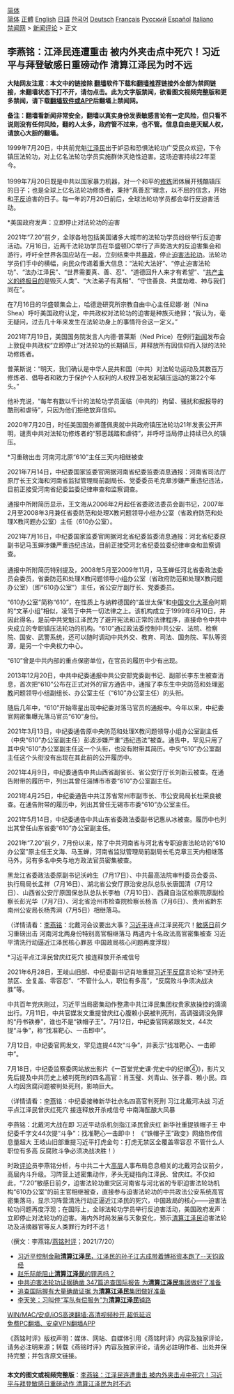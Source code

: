  <!-- 面包屑导航 --> <div class="breadcrumb"><!-- GTranslate: https://gtranslate.io/ -->  <div class="switcher notranslate">  <div class="selected">  <a href="#" onclick="return false;"> 简体</a>  </div>  <div class="option">  <a href="https://www.bannedbook.org" onclick="doGTranslate('zh-CN|zh-CN');jQuery('div.switcher div.selected a').html(jQuery(this).html());return false;" title="简体中文" class="nturl selected"> 简体</a>  <a href="https://www.bannedbook.org/zh-tw/" onclick="doGTranslate('zh-CN|zh-TW');jQuery('div.switcher div.selected a').html(jQuery(this).html());return false;" title="繁體中文" class="nturl"> 正體</a>  <a href="https://www.bannedbook.org/en/" onclick="doGTranslate('zh-CN|en');jQuery('div.switcher div.selected a').html(jQuery(this).html());return false;" title="English" class="nturl"> English</a>  <a href="https://www.bannedbook.org/ja/" onclick="doGTranslate('zh-CN|ja');jQuery('div.switcher div.selected a').html(jQuery(this).html());return false;" title="日本語" class="nturl"> 日語</a>  <a href="https://www.bannedbook.org/ko/" onclick="doGTranslate('zh-CN|ko');jQuery('div.switcher div.selected a').html(jQuery(this).html());return false;" title="한국어" class="nturl"> 한국어</a>  <a href="https://www.bannedbook.org/de/" onclick="doGTranslate('zh-CN|de');jQuery('div.switcher div.selected a').html(jQuery(this).html());return false;" title="Deutsch" class="nturl"> Deutsch</a>  <a href="https://www.bannedbook.org/fr/" onclick="doGTranslate('zh-CN|fr');jQuery('div.switcher div.selected a').html(jQuery(this).html());return false;" title="Français" class="nturl"> Français</a>  <a href="https://www.bannedbook.org/ru/" onclick="doGTranslate('zh-CN|ru');jQuery('div.switcher div.selected a').html(jQuery(this).html());return false;" title="Русский" class="nturl"> Русский</a>  <a href="https://www.bannedbook.org/es/" onclick="doGTranslate('zh-CN|es');jQuery('div.switcher div.selected a').html(jQuery(this).html());return false;" title="Español" class="nturl"> Español</a>  <a href="https://www.bannedbook.org/it/" onclick="doGTranslate('zh-CN|it');jQuery('div.switcher div.selected a').html(jQuery(this).html());return false;" title="Italiano" class="nturl"> Italiano</a>  </div>  </div>      <div class='breadcrumb-sub'><!-- Breadcrumb NavXT 6.3.0 --> <a href="https://www.bannedbook.org/" class="home">禁闻网</a> &gt; <a href="https://www.bannedbook.org/bnews/comments/" class="category">新闻评论</a> &gt; 正文</div></div><h2>李燕铭：江泽民连遭重击 被内外夹击点中死穴！习近平与拜登敏感日重磅动作 清算江泽民为时不远</h2> <p class="notice"><b>大陆网友注意：本文中的链接除 <a href="https://github.com/bannedbook/fanqiang" >翻墙</a>软件下载和<a href="https://github.com/killgcd/justmysocks/blob/master/README.md">翻墙推荐</a>链接外全部为禁网链接，未翻墙状态下打不开，请勿点击。此为文字版禁闻，欲看图文视频完整版和更多禁闻，请下载<a href="https://github.com/bannedbook/fanqiang">翻墙软件或APP</a>后翻墙上禁闻网。</p><p>备注：翻墙看新闻非常安全，翻墙以真实身份发表敏感言论有一定风险，但只看不说则没有任何风险，翻的人太多，政府管不过来，也不管。信息自由是天赋人权，请放心大胆的翻墙。</b></p>  <div class="entry"> <p></p> <p>1999年7月20日&#65292;中共前党魁<a href="https://www.bannedbook.org/bnews/tag/%e6%b1%9f%e6%b3%bd%e6%b0%91/" class="st_tag internal_tag" rel="tag" title="标签 江泽民 下的日志">江泽民</a>出于妒忌和恐惧法轮功广受民众欢迎&#65292;下令镇压法轮功&#65292;对上亿名法轮功学员实施群体灭绝性迫害&#12290;这场迫害持续22年至今&#12290;<br />&nbsp;<br />1999年7月20日既是中共以国家暴力机器&#65292;对一个和平的<span class='wp_keywordlink'><a href="https://www.qi-gong.me/" title="气功修炼网" target="_blank">修炼</a></span>团体展开残酷镇压的日子&#65307;也是全球上亿名法轮功修炼者&#65292;秉持&#8220;真善忍&#8221;理念&#65292;以不屈的信念&#65292;开始和<span class='wp_keywordlink'><a href="https://www.bannedbook.org/forum11/topic332.html" title="禁片：平反的把戏" target="_blank">平反</a></span>迫害的日子&#12290;每一年的7月20日前后&#65292;全球法轮功学员都会举行反迫害活动&#12290;</p> <p>   *美国政府发声&#65306;立即停止对法轮功的迫害</p> <p>2021年&#8220;7.20&#8221;前夕&#65292;全球各地包括美国诸多大城市的法轮功学员纷纷举行反迫害活动&#12290;7月16日&#65292;近两千法轮功学员在华盛顿DC举行了声势浩大的反迫害集会和游行&#65292;呼吁全世界各国应站在一起&#65292;立刻结束中共<span class='wp_keywordlink'><a href="https://www.bannedbook.org/forum11/topic276.html" title="禁片：评中国共产党的暴政" target="_blank">暴政</a></span>&#65292;停止<span class='wp_keywordlink'><a href="https://www.bannedbook.org/forum11/topic278.html" title="评江泽民与中共相互利用迫害法轮功" target="_blank">迫害法轮功</a></span>&#12290;法轮功学员们手中的横幅&#65292;向民众传递着重大信息&#65306;&#8220;法轮大法好&#8221;&#12289;&#8220;停止迫害法轮功&#8221;&#12289;&#8220;法办江泽民&#8221;&#12289;&#8220;世界需要真&#12289;善&#12289;忍&#8221;&#12289;&#8220;道德回升人来才有希望&#8221;&#12289;&#8220;<span class='wp_keywordlink'><a href="https://www.bannedbook.org/forum2/topic6177.html" title="《共产主义的终极目的》" target="_blank">共产主义的终极目的</a></span>是毁灭人类&#8221;&#12289;&#8220;大法弟子有真相&#8221;&#12289;&#8220;守住善良&#12289;共度劫难&#12289;神与我们同在&#8221;&#12290;</p> <p>在7月16日的华盛顿集会上&#65292;哈德逊研究所宗教自由中心主任尼娜&#8231;谢&#65288;Nina Shea&#65289;呼吁美国政府认定&#65292;中共政权对法轮功的迫害是种族灭绝罪&#65307;&#8220;我认为&#65292;毫无疑问&#65292;过去几十年来发生在法轮功身上的事情符合这一定义&#12290;&#8221;</p> <p>   2021年7月19日&#65292;美国国务院发言人内德&#8231;普莱斯&#65288;Ned Price&#65289;在例行<span class='wp_keywordlink_affiliate'><a href="https://www.bannedbook.org/" title="新闻">新闻</a></span>发布会上敦促中共政权&#8220;立即停止&#8221;对法轮功的长期镇压&#65292;并释放所有因信仰而入狱的法轮功修炼者&#12290;</p> <p>普莱斯说&#65306;&#8220;明天&#65292;我们确认是中华人民共和国&#65288;中共&#65289;对法轮功运动及其数百万修炼者&#12289;倡导者和致力于保护个人权利的人权捍卫者发起镇压运动的第22个年头&#12290;&#8221;</p> <p>他补充说&#65292;&#8220;每年有数以千计的法轮功学员面临&#65288;中共的&#65289;拘留&#12289;骚扰和据报导的酷刑和虐待&#8221;&#65292;只因为他们拒绝放弃信仰&#12290;</p>  <p>2020年7月20日&#65292;时任美国国务卿蓬佩奥就中共政府镇压法轮功21年发表公开声明&#65292;谴责中共对法轮功修炼者的&#8220;邪恶践踏和虐待&#8221;&#65292;并呼吁当局停止持续已久的镇压&#12290;</p> <p>   *习重磅出击 河南河北原&#8220;610&#8221;主任三天内相继被查</p> <p>2021年7月14日&#65292;中纪委国家监委官网据河南省纪委监委消息通报&#65306;河南省司法厅原厅长王文海和河南省监狱管理局前副局长&#12289;党委委员毛克章涉嫌严重违纪违法&#65292;目前正接受河南省纪委监委纪律审查和监察调查&#12290;</p> <p>通报中所附简历显示&#65292;王文海从2006年2月起任省委政法委员会副书记&#65292;2007年2月至2008年3月兼任省委防范和处理X教问题领导小组办公室&#65288;省政府防范和处理X教问题办公室&#65289;主任&#65288;610办公室&#65289;&#12290;</p> <p>2021年7月16日&#65292;中纪委国家监委官网据河北省纪委监委消息通报&#65306;河北省纪委原副书记马玉蝉涉嫌严重违纪违法&#65292;目前正接受河北省纪委监委纪律审查和监察调查&#12290;<br />&nbsp;<br />通报中所附简历特别提及&#65292;2008年5月至2009年11月&#65292;马玉蝉任河北省委政法委员会委员&#65292;省委防范和处理X教问题领导小组办公室&#65288;省政府防范和处理X教问题办公室&#65289;&#65288;即&#8220;610办公室&#8221;&#65289;主任&#65292;省公安厅副厅长&#12289;党委委员&#12290;</p> <p>&#8220;610办公室&#8221;简称&#8220;610&#8221;&#65292;在性质上与纳粹德国的&#8220;盖世太保&#8221;和<span class='wp_keywordlink_affiliate'><a href="https://www.bannedbook.org/" title="中国" target="_blank">中国</a></span><span class='wp_keywordlink'><a href="https://www.bannedbook.org/forum2/topic973.html" title="《文化大革命：历史真相和集体记忆》" target="_blank">文化大革命</a></span>时期的&#8220;文革小组&#8221;相似&#65292;凌驾于中共一切法律之上&#12290;该机构成立于1999年6月10日&#65292;并因此得名&#65292;是前中共党魁江泽民为了避开宪法和正常的法律程序&#65292;直接命令中共中央成立的专职镇压法轮功的机构&#12290;&#8220;610&#8221;通过政法委控制中共公安&#12289;法院&#12289;检察院&#12289;国安&#12289;武警系统&#65292;还可以随时调动中共外交&#12289;教育&#12289;司法&#12289;国务院&#12289;军队等资源&#65292;是另一个中央权力中心&#12290;</p> <p>   &#8220;610&#8221;曾是中共内部的重点保密单位&#65292;在官员的履历中少有出现&#12290;</p> <p>2013年12月20日&#65292;中共中纪委通报中共公安部党委副书记&#12289;副部长李东生被查消息&#65292;首次把&#8220;610&#8221;公布在正式对外的官方通告中&#65292;通报了李东生中央防范和处理<span class='wp_keywordlink'><a href="https://www.bannedbook.org/forum11/topic281.html" title="禁片：评中国共产党的邪教本质" target="_blank">邪教</a></span>问题领导小组副组长&#12289;办公室主任&#65288;&#8220;610&#8221;办公室主任&#65289;的头衔&#12290;</p>  <p>随后几年中&#65292;&#8220;610&#8221;开始零星出现中纪委对落马官员的通报中&#12290;今年以来&#65292;中纪委官网密集曝光落马官员&#8220;610&#8221;身份&#12290;</p> <p>2021年3月13日&#65292;中纪委通告原中央防范和处理X教问题领导小组办公室副主任&#65288;中央&#8220;610&#8221;办公室副主任&#65289;彭波涉嫌严重&#8220;违纪违法&#8221;被查&#12290;通告中&#65292;罕见只用了其中央&#8220;610&#8221;办公室副主任这一个头衔&#65292;也没有附带其简历&#12290;中央&#8220;610&#8221;办公室副主任这个头衔没有出现在其此前的公开履历中&#12290;</p> <p>2021年4月9日&#65292;中纪委通告中共山西省副省长&#12289;省公安厅厅长刘新云被查&#12290;在通告附带的履历中&#65292;列出其曾任淄博市市委&#8220;610&#8221;办公室副主任&#12290;</p> <p>2021年4月25日&#65292;中纪委通告中共江苏省常州市副市长&#12289;市公安局局长杜荣良被查&#12290;在通告附带的履历中&#65292;列出其曾任无锡市市委&#8220;610&#8221;办公室主任&#12290;</p> <p>2021年5月14日&#65292;中纪委通告中共山东省委政法委副书记惠从冰被查&#12290;履历中也列出其曾任山东省委&#8220;610&#8221;办公室副主任&#12290;</p> <p>   2021年&#8220;7.20&#8221;前夕&#65292;7月份以来&#65292;除了中共河南省与河北省专职迫害法轮功的&#8220;610办公室&#8221;原主任王文海&#12289;马玉蝉&#65292;河南省监狱管理局前副局长毛克章三天内相继落马外&#65292;另有多名中央与地方政法官员密集被查&#12290; </p> <p>黑龙江省委政法委原副书记沃岭生&#65288;7月17日&#65289;&#12289;中共最高法院审判委员会委员&#12289;执行局局长孟祥&#65288;7月16日&#65289;&#12289;湖北省公安厅原治安总队总队长唐国清&#65288;7月12日&#65289;&#12289;山西省公安厅原国保总队总队长李柏&#65288;7月10日&#65289;&#12289;西藏自治区检察院原副检察长彭光华&#65288;7月7日&#65289;&#12289;河北省沧州市检查院检察长杨浩&#65288;7月6日&#65289;&#12289;贵州省黔东南州公安局长杨秀涧&#65288;7月5日&#65289;相继落马&#12290;</p> <p>&#65288;详情请看&#65306;<a href="https://www.bannedbook.org/bnews/tag/%e6%9d%8e%e7%87%95%e9%93%ad/" class="st_tag internal_tag" rel="tag" title="标签 李燕铭 下的日志">李燕铭</a>&#65306;北戴河会议要出大事&#65311;<a href="https://www.bannedbook.org/bnews/tag/%e4%b9%a0%e8%bf%91%e5%b9%b3/" class="st_tag internal_tag" rel="tag" title="标签 习近平 下的日志">习近平</a>连点江泽民死穴&#65281;<a href="https://www.bannedbook.org/bnews/tag/%E6%95%8F%E6%84%9F%E6%97%A5/" class="st_tag internal_tag" rel="tag" title="标签 敏感日 下的日志">敏感日</a>前夕 习重磅出击 河南河北两身份特别高官相继落马 两週内十名政法高官密集被查 习近平清洗行动逼近江泽民核心罪恶 中国政局核心问题再度浮现&#65289;</p>  <p>   *习近平点江泽民曾庆红死穴 接连释放开杀戒信号 </p> <p>2021年6月28日&#65292;王岐山旧部&#12289;中纪委副书记肖培重提<a href="https://www.bannedbook.org/bnews/tag/%e4%b9%a0%e8%bf%91%e5%b9%b3%e5%8f%8d%e8%85%90/" class="st_tag internal_tag" rel="tag" title="标签 习近平反腐 下的日志">习近平反腐</a>言论称&#8220;坚持无禁区&#12289;全复盖&#12289;零容忍&#8221;&#12289;&#8220;不管什么人&#65292;职位有多高&#8221;&#65292;&#8220;反腐败斗争须决战决胜&#8221;等&#12290;</p> <p>中共百年党庆刚过&#65292;习近平当局密集动作整肃中共江泽民集团权贵家族操控的滴滴出行&#12290;7月11日&#65292;中共官媒发文重提曾庆红心腹赖小民被判死刑&#65292;高调强调没免罪的&#8220;丹书铁券&#8221;&#65292;谁也不是&#8220;铁帽子王&#8221;&#12290;7月12日&#65292;中纪委官网紧跟发文&#65292;44次提&#8220;斗争&#8221;&#65292;称&#8220;找准靶心&#12289;一击即中&#8221;&#12290;</p> <p>7月12日&#65292;中纪委官网发文&#65292;罕见连提44次&#8220;斗争&#8221;&#65292;并表示&#8220;找准靶心&#12289;一击即中&#8221;&#12290;</p> <p>7月18日&#65292;中纪委监察委网站放出影片&#12298;一百堂党史课&#183;党史中的纪律&#9315;&#12299;&#65292;影片又先后提及中共历史上被判死刑的四名高官&#65306;肖玉璧&#12289;刘青山&#12289;张子善&#12289;赖小民&#12290;四人均因贪腐问题被判处死刑&#65292;影响巨大&#12290;</p> <p>&#65288;详情请看&#65306;<a href="https://www.bannedbook.org/bnews/tag/%e6%9d%8e%e7%87%95/" class="st_tag internal_tag" rel="tag" title="标签 李燕 下的日志">李燕</a>铭&#65306;中纪委接棒新华社点名四高官判死刑 习江北戴河决战 习近平点江泽民曾庆红死穴 接连释放开杀戒信号 中南海酝酿大风暴 </p> <p>李燕铭&#65306;北戴河大战在即 习近平动杀机剑指江泽民曾庆红 新华社重提铁帽子王 中纪委千字文44次提&#8220;斗争&#8221;&#65306;找准靶心一击即中&#65281; &#12298;&#8220;铁帽子王&#8221;政变&#12299;网络热传信息量超大 王岐山旧部重提习近平打虎金句&#65306;打虎无禁区全覆盖零容忍 不管什么人职位有多高 反腐败斗争必须决战决胜&#65281;&#65289;</p> <p>   时政<span class='wp_keywordlink_affiliate'><a href="https://www.bannedbook.org/bnews/comments/" title="新闻评论" target="_blank">评论</a></span>员李燕铭分析&#65292;与中共二十大<span class='wp_keywordlink_affiliate'><a href="https://www.bannedbook.org/bnews/ccpdope/" title="中共高层内幕" target="_blank">高层</a></span>人事布局息息相关的北戴河会议前夕&#65292;高层内斗升级&#12290;习阵营上述密集动作&#65292;矛头无疑指向江泽民&#12289;曾庆红&#12290;不仅如此&#65292;&#8220;7.20&#8221;敏感日前夕&#65292;迫害法轮功重灾区河南省与河北省的专职迫害法轮功机构&#8220;610办公室&#8221;的前主官相继被查&#65292;直接参与迫害法轮功的中共政法公安系统高官密集落马&#65292;显示习阵营清洗行动正逼近江泽民的死穴&#65292;中国政局的核心&#8212;&#8212;迫害法轮功问题再度浮现&#65307;在国际上&#65292;全球法轮功学员举行反迫害活动&#65292;美国政府发声&#65306;立即停止对法轮功的迫害&#12290;海内外时局发展与天象变化&#65292;预示<a href="https://www.bannedbook.org/bnews/tag/%E6%B8%85%E7%AE%97%E6%B1%9F%E6%B3%BD%E6%B0%91/" class="st_tag internal_tag" rel="tag" title="标签 清算江泽民 下的日志">清算江泽民</a>迫害法轮功及活摘器官等反人类罪行为时不远&#65281;</p>  <p>&#65288;撰文&#65306;李燕铭/<a href="https://www.bannedbook.org/bnews/tag/%e7%87%95%e9%93%ad%e6%97%b6%e8%af%84/" class="st_tag internal_tag" rel="tag" title="标签 燕铭时评 下的日志">燕铭时评</a>&#65307;2021/7/20&#65289;</p> <ul class='op-related-articles' title='相关阅读'> <li><a href='https://www.bannedbook.org/bnews/bannedvideo/20210224/1493060.html' target='_blank'>习近平控制金融<b>清算江泽民</b>，江泽民的孙子江志成带着博裕资本跑了--天钧政经</a></li> <li><a href='https://www.bannedbook.org/bnews/comments/20200620/1371235.html' target='_blank'>赵乐际能阻止<b>清算江泽民</b>的罪恶吗？</a></li> <li><a href='https://www.bannedbook.org/bnews/cbnews/20190705/1153547.html' target='_blank'>中共迫害法轮功证据确凿 347篇追查国际报告 为<b>清算江泽民</b>集团做好了准备</a></li> <li><a href='https://www.bannedbook.org/bnews/cbnews/20190704/1152951.html' target='_blank'>追查国际握有大量确凿证据  为<b>清算江泽民</b>集团做好准备</a></li> <li><a href='https://www.bannedbook.org/bnews/cbnews/20161121/617010.html' target='_blank'>李天笑：习叫停“军队有偿服务”为<b>清算江泽民</b>铺路</a></li> </ul> <p class="texttj"> <a href="https://github.com/bannedbook/fanqiang/wiki/V2ray%E6%9C%BA%E5%9C%BA" target="_blank">WIN/MAC/安卓/iOS高速翻墙:高清视频秒开,超低延迟</a><br/> <a href="https://github.com/bannedbook/fanqiang/wiki/%E7%A6%81%E9%97%BB%E7%BD%91%E5%AE%89%E5%8D%93%E7%BF%BB%E5%A2%99%E6%96%B0%E9%97%BBAPP" target="_blank">免费PC翻墙、安卓VPN翻墙APP</a></p><p>&#12298;燕铭时评&#12299;版权声明&#65306;媒体&#12289;网站&#12289;自媒体引用&#12298;燕铭时评&#12299;内容及独家评论&#65292;请务必注明来源&#65307;转载&#12298;燕铭时评&#12299;内容及独家评论&#65292;请务必註明作者&#12289;出处并保持完整&#65307;并包含原文链接&#12290;  </p><a name='sharetosocial'></a>  <div style="margin-bottom:5px;padding-bottom:5px;clear:both"> <div id="archive-pix-1" class="banner-ads"> <!-- AuctionX Display platform tag START --> <div id="26318x728x90x621x_ADSLOT2" clicktrack="%%CLICK_URL_ESC%%"></div> <!-- AuctionX Display platform tag END --> </div> <div id="archive-pix-2" class="banner-ads"> <!-- AuctionX Display platform tag START --> <div id="26315x300x250x621x_ADSLOT2" clicktrack="%%CLICK_URL_ESC%%"></div> <!-- AuctionX Display platform tag END --> </div> </div>  <div id="archive-pix-1" class="banner-ads"> <!-- AuctionX Display platform tag START --> <div id="26318x728x90x621x_ADSLOT3" clicktrack="%%CLICK_URL_ESC%%"></div> <!-- AuctionX Display platform tag END --> </div> <div><b>本文的图文或视频完整版</b>：<a href='https://www.bannedbook.org/bnews/comments/20210720/1590661.html'>李燕铭：江泽民连遭重击 被内外夹击点中死穴！习近平与拜登敏感日重磅动作 清算江泽民为时不远</a></div>  </div><!--END ENTRY--> 